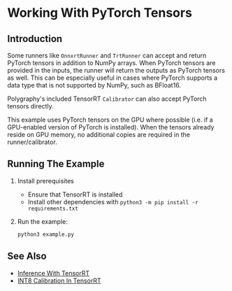 # Working With PyTorch Tensors

## Introduction

Some runners like `OnnxrtRunner` and `TrtRunner` can accept and return PyTorch tensors
in addition to NumPy arrays. When PyTorch tensors are provided in the inputs, the runner
will return the outputs as PyTorch tensors as well. This can be especially useful in
cases where PyTorch supports a data type that is not supported by NumPy, such as BFloat16.

Polygraphy's included TensorRT `Calibrator` can also accept PyTorch tensors directly.

This example uses PyTorch tensors on the GPU where possible (i.e. if a GPU-enabled version
of PyTorch is installed). When the tensors already reside on GPU memory, no additional copies
are required in the runner/calibrator.

## Running The Example

1. Install prerequisites
    * Ensure that TensorRT is installed
    * Install other dependencies with `python3 -m pip install -r requirements.txt`


2. Run the example:

    ```bash
    python3 example.py
    ```


## See Also

* [Inference With TensorRT](../00_inference_with_tensorrt/)
* [INT8 Calibration In TensorRT](../04_int8_calibration_in_tensorrt/)
